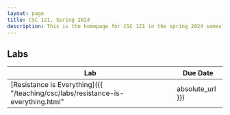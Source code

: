 ```yaml
---
layout: page
title: CSC 121, Spring 2024
description: This is the homepage for CSC 121 in the spring 2024 semester.
---
```


## Labs

| Lab | Due Date |
| --- | -------- |
| [Resistance is Everything]({{ "/teaching/csc/labs/resistance-is-everything.html" | absolute_url }}) | February 18, 2024 |
